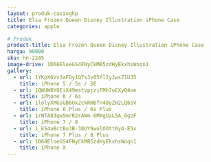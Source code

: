 ```yaml
---
layout: produk-casinghp
title: Elsa Frozen Queen Disney Illustration iPhone Case
categories: apple

# Produk
product-title: Elsa Frozen Queen Disney Illustration iPhone Case
harga: 90000
sku: hn-2245
image-drive: 1D68EloeGS4FNyCkMB5zdHyEkxhsWoqn1
gallery:
  - url: 1YKpX6Vv3aFDy1Q7s3v05flIyJwsZ1UJ5
    title: iPhone 5 / 5s / SE
  - url: 1QWUW8YOEiX49mstvpjziFMh7oEXyQ4oe
    title: iPhone 6 / 6s
  - url: 1lolyXMGsGB6Ux2ckRHbfn48yZH2LQ6sV
    title: iPhone 6 Plus / 6s Plus
  - url: 1rNTA83qw5mrR2rAWm-6MXgUaL5A_0gzF
    title: iPhone 7 / 8
  - url: 1_kS4aBctBuJB-38UY9wolOOtt0y4-E5x
    title: iPhone 7 Plus / 8 Plus
  - url: 1D68EloeGS4FNyCkMB5zdHyEkxhsWoqn1
    title: iPhone X
---
```

